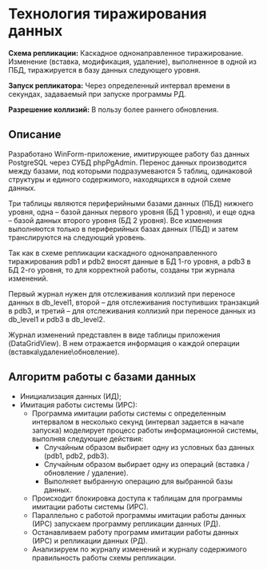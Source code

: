 # Технология тиражирования данных
  
**Схема репликации:** Каскадное однонаправленное тиражирование. Изменение (вставка, модификация, удаление), выполненное в одной из ПБД, тиражируется в базу данных следующего уровня.
  
**Запуск репликатора:** Через определенный интервал времени в секундах, задаваемый при запуске программы РД.
  
**Разрешение коллизий:** В пользу более раннего обновления.
    
Описание
-------------------------
  
Разработано WinForm-приложение, имитирующее работу баз данных PostgreSQL через СУБД phpPgAdmin. Перенос данных производится между базами, под которыми подразумеваются 5 таблиц, одинаковой структуры и единого содержимого, находящихся в одной схеме данных.  
  
Три таблицы являются периферийными базами данных (ПБД) нижнего уровня, одна – базой данных первого уровня (БД 1 уровня), и еще одна – базой данных второго уровня (БД 2 уровня).
Все изменения выполняются только в периферийных базах данных (ПБД) и затем транслируются на следующий уровень.
  
Так как в схеме репликации каскадного однонаправленного тиражирования pdb1 и pdb2 вносят данные в БД 1-го уровня, а pdb3 в БД 2-го уровня, то для корректной работы, созданы три журнала изменений.  
  
Первый журнал нужен для отслеживания коллизий при переносе данных в db_level1, второй – для отслеживания поступивших транзакций в pdb3, и третий – для отслеживания коллизий при переносе данных из db_level1 и pdb3 в db_level2.
  
Журнал изменений представлен в виде таблицы приложения (DataGridView). В нем отражается информация о каждой операции (вставка\удаление\обновление).
  
Алгоритм работы с базами данных
-------------------------
  
* Инициализация данных (ИД);
* Имитация работы системы (ИРС): 
  + Программа имитации работы системы c определенным интервалом в несколько секунд (интервал задается в начале запуска) моделирует процесс работы информационной системы, выполняя следующие действия:
      - Случайным образом выбирает одну из условных баз данных (pdb1, pdb2, pdb3).
      - Случайным образом выбирает одну из операций (вставка / обновление / удаление).
      - Выполняет выбранную операцию для выбранной базы данных.	
  + Происходит блокировка доступа к таблицам для программы имитации работы системы (ИРС).
  + Параллельно с работой программы имитации работы данных (ИРС) запускаем программу репликации данных (РД).
  + Останавливаем работу программ имитации работы данных (ИРС) и репликации данных (РД).
  + Анализируем по журналу изменений и журналу содержимого правильность работы схемы репликации.

